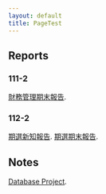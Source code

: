```yaml
---
layout: default
title: PageTest
---
```

## Reports
### 111-2
[財務管理期末報告](./1112CFfinal).
### 112-2
[期選新知報告](./1122OptionNK).
[期選期末報告](./1122OptionFinal).

## Notes
[Database Project](./project).
